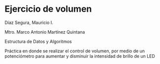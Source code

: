 # Ejercicio de volumen

Díaz Segura, Mauricio I.

Mtro. Marco Antonio Martínez Quintana

Estructura de Datos y Algoritmos

Práctica en donde se realizar el control de volumen, por medio de un potenciómetro para aumentar y disminuir la intensidad de brillo de un LED
